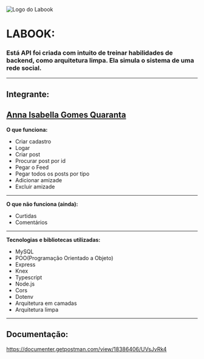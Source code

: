 ![Logo do Labook](https://user-images.githubusercontent.com/82885032/158032275-8b412a9e-9398-4db3-a421-3ca693daf2d1.png)

# LABOOK:
### Está API foi criada com intuito de treinar habilidades de backend, como arquitetura limpa. Ela simula o sistema de uma rede social.
---
## Integrante:
<a href="https://github.com/BellaQuaranta"> Anna Isabella Gomes Quaranta </a>
---
**O que funciona:**
- Criar cadastro
- Logar
- Criar post
- Procurar post por id
- Pegar o Feed
- Pegar todos os posts por tipo
- Adicionar amizade
- Excluir amizade
---
**O que não funciona (ainda):**

- Curtidas
- Comentários
---

**Tecnologias e bibliotecas utilizadas:**
- MySQL
- POO(Programação Orientado a Objeto)
- Express
- Knex
- Typescript
- Node.js
- Cors
- Dotenv
- Arquitetura em camadas
- Arquitetura limpa
---

## Documentação:
https://documenter.getpostman.com/view/18386406/UVsJvRk4
